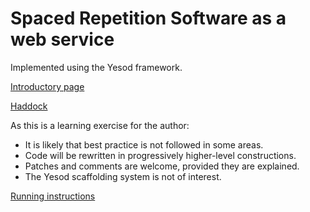 Spaced Repetition Software as a web service
===========================================

Implemented using the Yesod framework.

[Introductory page](http://www.landcroft.com/jackrose)

[Haddock](http://www.landcroft.com/jackrose/documentation/doc/html/JackRose/JackRose/index.html)

As this is a learning exercise for the author:
- It is likely that best practice is not followed in some areas.
- Code will be rewritten in progressively higher-level constructions.
- Patches and comments are welcome, provided they are explained.
- The Yesod scaffolding system is not of interest.

[Running instructions](sandbox/README)

